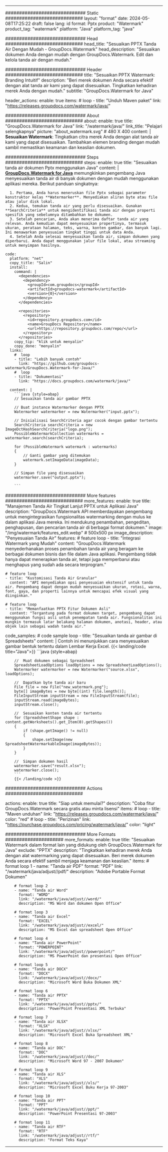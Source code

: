 
---
############################# Static ############################
layout: "format"
date:  2024-05-08T17:25:22
draft: false
lang: id
format: Pptx
product: "Watermark"
product_tag: "watermark"
platform: "Java"
platform_tag: "java"

############################# Head ############################
head_title: "Sesuaikan PPTX Tanda Air Dengan Mudah - GroupDocs.Watermark"
head_description: "Sesuaikan dokumen Anda dengan mudah dengan GroupDocs.Watermark. Edit dan kelola tanda air dengan mudah."

############################# Header ############################
title: "Sesuaikan PPTX Watermark: Branding Intuitif" 
description: "Beri merek dokumen Anda secara efektif dengan alat tanda air kami yang dapat disesuaikan. Tingkatkan kehadiran merek Anda dengan mudah."
subtitle: "GroupDocs.Watermark for Java" 

header_actions:
  enable: true
  items:
    #  loop
    - title: "Unduh Maven paket"
      link: "https://releases.groupdocs.com/watermark/java/"
      
############################# About ############################
about:
    enable: true
    title: "GroupDocs.Watermark for Java"
    link: "/watermark/java/"
    link_title: "Pelajari selengkapnya"
    picture: "about_watermark.svg" # 480 X 400
    content: |
       **Sesuaikan Watermark**: Tingkatkan citra merek Anda dengan alat tanda air kami yang dapat disesuaikan. Tambahkan elemen branding dengan mudah sambil memastikan keamanan dan keaslian dokumen.

############################# Steps ############################
steps:
    enable: true
    title: "Sesuaikan tanda air dokumen Pptx menggunakan Java"
    content: |
      **[GroupDocs.Watermark for Java](https://products.groupdocs.com/watermark/java/)** memungkinkan pengembang Java menyesuaikan tanda air di banyak dokumen dengan mudah menggunakan aplikasi mereka. Berikut panduan singkatnya:
      
      1. Pertama, Anda harus meneruskan file Pptx sebagai parameter konstruktor kelas **Watermarker**. Menyediakan aliran byte atau file atau jalur disk lokal.
      2. Kedua, temukan tanda air yang perlu disesuaikan. Gunakan **SearchCriteria** untuk mengidentifikasi tanda air dengan properti spesifik yang sebelumnya ditambahkan ke dokumen.
      3. Setelah pencarian, Anda akan menerima daftar tanda air yang relevan. Anda kemudian dapat menyesuaikan propertinya, termasuk ukuran, perataan halaman, teks, warna, konten gambar, dan banyak lagi. Ini menawarkan penyesuaian tingkat tinggi untuk data Anda.
      4. Setelah Anda selesai menyesuaikan tanda air, simpan dokumen yang diperbarui. Anda dapat menggunakan jalur file lokal, atau streaming untuk menyimpan hasilnya.
   
    code:
      platform: "net"
      copy_title: "Salin"
      install:
        command: |
          <dependencies>
            <dependency>
              <groupId>com.groupdocs</groupId>
              <artifactId>groupdocs-watermark</artifactId>
              <version>{0}</version>
            </dependency>
          </dependencies>

          <repositories>
            <repository>
              <id>repository.groupdocs.com</id>
              <name>GroupDocs Repository</name>
              <url>https://repository.groupdocs.com/repo/</url>
            </repository>
          </repositories>
        copy_tip: "klik untuk menyalin"
        copy_done: "menyalin"
      links:
        #  loop
        - title: "Lebih banyak contoh"
          link: "https://github.com/groupdocs-watermark/GroupDocs.Watermark-for-Java/"
        #  loop
        - title: "Dokumentasi"
          link: "https://docs.groupdocs.com/watermark/java/"
          
      content: |
        ```java {style=abap}
        // Sesuaikan tanda air gambar PPTX

        // Buat instance Watermarker dengan PPTX
        Watermarker watermarker = new Watermarker("input.pptx");
        
        // Inisialisasi SearchCriteria agar cocok dengan gambar tertentu
        SearchCriteria searchCriteria = new ImageDctHashSearchCriteria("logo.png");
        PossibleWatermarkCollection watermarks = watermarker.search(searchCriteria);

        for (PossibleWatermark watermark : watermarks)
        {
            // Ganti gambar yang ditemukan
            watermark.setImageData(imageData);
        }

        // Simpan file yang disesuaikan
        watermarker.save("output.pptx");
        
        ```
        
############################# More features ############################
more_features:
  enable: true
  title: "Manajemen Tanda Air Tingkat Lanjut PPTX untuk Aplikasi Java"
  description: "GroupDocs.Watermark API memberdayakan pengembang untuk mengintegrasikan fungsionalitas watermarking dengan mulus ke dalam aplikasi Java mereka. Ini mendukung penambahan, pengeditan, penghapusan, dan pencarian tanda air di berbagai format dokumen."
  image: "/img/watermark/features_edit.webp" # 500x500 px
  image_description: "Penyesuaian Tanda Air"
  features:
    # feature loop
    - title: "Integrasi Watermark yang Mudah"
      content: "GroupDocs.Watermark menyederhanakan proses penambahan tanda air yang beragam ke berbagai dokumen bisnis dan file dalam Java aplikasi. Pengembang tidak hanya dapat menerapkan tanda air, tetapi juga memperbarui atau menghapus yang sudah ada secara terprogram."

    # feature loop
    - title: "Kustomisasi Tanda Air Granular"
      content: "API menyediakan opsi penyesuaian ekstensif untuk tanda air. Pengembang dapat dengan mudah menyesuaikan ukuran, rotasi, warna, font, gaya, dan properti lainnya untuk mencapai efek visual yang diinginkan."

    # feature loop
    - title: "Memanfaatkan PPTX Fitur Dokumen Asli"
      content: "Tergantung pada format dokumen target, pengembang dapat menggunakan fungsi asli untuk penempatan tanda air. Fungsionalitas ini mungkin termasuk latar belakang halaman dokumen, anotasi, header, atau objek lain sebagai wadah tanda air."
      
  code_samples:
    # code sample loop
    - title: "Sesuaikan tanda air gambar di Spreadsheets"
      content: |
        Contoh ini menunjukkan cara menyesuaikan gambar bentuk tertentu dalam Lembar Kerja Excel.
        {{< landing/code title="Java">}}
        ```java {style=abap}
        
        //  Muat dokumen sebagai Spreadsheet
        SpreadsheetLoadOptions loadOptions = new SpreadsheetLoadOptions();
        Watermarker watermarker = new Watermarker("source.xlsx", loadOptions);

        //  Dapatkan byte tanda air baru
        File file = new File("new_watermark.png");
        byte[] imageBytes = new byte[(int) file.length()];
        FileInputStream inputStream = new FileInputStream(file);
        inputStream.read(imageBytes);
        inputStream.close();

        //  Sesuaikan konten tanda air tertentu
        for (SpreadsheetShape shape : content.getWorksheets().get_Item(0).getShapes())
        {
            if (shape.getImage() != null)
            {
                shape.setImage(new SpreadsheetWatermarkableImage(imageBytes));
            }
        }

        //  Simpan dokumen hasil
        watermarker.save("result.xlsx");
        watermarker.close();
        ```
        {{< /landing/code >}}


############################# Actions ############################

actions:
  enable: true
  title: "Siap untuk memulai?"
  description: "Coba fitur GroupDocs.Watermark secara gratis atau minta lisensi"
  items:
    #  loop
    - title: "Maven unduhan"
      link: "https://releases.groupdocs.com/watermark/java/"
      color: "red"
        #  loop
    - title: "Perizinan"
      link: "https://purchase.groupdocs.com/pricing/watermark/java/"
      color: "light"


############################# More Formats #####################
more_formats:
    enable: true
    title: "Sesuaikan Watermark dalam format lain yang didukung oleh GroupDocs.Watermark for Java"
    exclude: "PPTX"
    description: "Tingkatkan kehadiran merek Anda dengan alat watermarking yang dapat disesuaikan. Beri merek dokumen Anda secara efektif sambil menjaga keamanan dan keaslian."
    items: 
        # format loop 1
        - name: "Tanda air PDF"
          format: "PDF"
          link: "/watermark/java/adjust//pdf/"
          description: "Adobe Portable Format Dokumen"

        # format loop 2
        - name: "Tanda air Word"
          format: "WORD"
          link: "/watermark/java/adjust//word/"
          description: "MS Word dan dokumen Open Office"
          
        # format loop 3
        - name: "Tanda air Excel"
          format: "EXCEL"
          link: "/watermark/java/adjust//excel/"
          description: "MS Excel dan spreadsheet Open Office"

        # format loop 4
        - name: "Tanda air PowerPoint"
          format: "POWERPOINT"
          link: "/watermark/java/adjust//powerpoint/"
          description: "MS PowerPoint dan presentasi Open Office"

        # format loop 5
        - name: "Tanda air DOCX"
          format: "DOCX"
          link: "/watermark/java/adjust//docx/"
          description: "Microsoft Word Buka Dokumen XML"
          
        # format loop 6
        - name: "Tanda air PPTX"
          format: "PPTX"
          link: "/watermark/java/adjust//pptx/"
          description: "PowerPoint Presentasi XML Terbuka"
          
        # format loop 7
        - name: "Tanda air XLSX"
          format: "XLSX"
          link: "/watermark/java/adjust//xlsx/"
          description: "Microsoft Excel Buka Spreadsheet XML"

        # format loop 8
        - name: "Tanda air DOC"
          format: "DOC"
          link: "/watermark/java/adjust//doc/"
          description: "Microsoft Word 97 - 2007 Dokumen"

        # format loop 9
        - name: "Tanda air XLS"
          format: "XLS"
          link: "/watermark/java/adjust//xls/"
          description: "Microsoft Excel Buku Kerja 97-2003"

        # format loop 10
        - name: "Tanda air PPT"
          format: "PPT"
          link: "/watermark/java/adjust//ppt/"
          description: "PowerPoint Presentasi 97-2003"

        # format loop 11
        - name: "Tanda air RTF"
          format: "RTF"
          link: "/watermark/java/adjust//rtf/"
          description: "Format Teks Kaya"

---